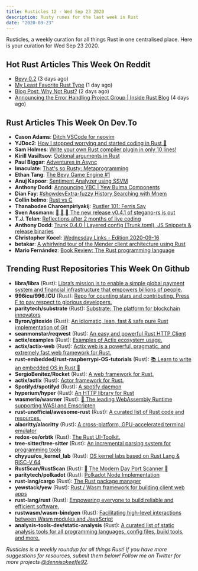 ```yaml
---
title: Rusticles 12 - Wed Sep 23 2020
description: Rusty runes for the last week in Rust
date: "2020-09-23"
---
```


Rusticles, a weekly curation for all things Rust in one centralised place. Here is your curation for Wed Sep 23 2020.

<Ad />

## Hot Rust Articles This Week On Reddit

- [Bevy 0.2](https://www.reddit.com/r/rust/comments/iw1yyp/bevy_02/) (3 days ago)
- [My Least Favorite Rust Type](https://www.reddit.com/r/rust/comments/ix751t/my_least_favorite_rust_type/) (1 day ago)
- [Blog Post: Why Not Rust?](https://www.reddit.com/r/rust/comments/iwij5i/blog_post_why_not_rust/) (2 days ago)
- [Announcing the Error Handling Project Group | Inside Rust Blog](https://www.reddit.com/r/rust/comments/ivarbs/announcing_the_error_handling_project_group/) (4 days ago)

<Ad />

## Rust Articles This Week On Dev.To

- **Cason Adams**: [Ditch VSCode for neovim](https://dev.to/casonadams/ditch-vscode-for-neovim-25ca)
- **YJDoc2**: [How I stopped worrying and started coding in Rust 🦀️](https://dev.to/yjdoc2/how-i-stopped-worrying-and-started-coding-in-rust-52b)
- **Sam Holmes**: [Write your own Rust compiler plugin in only 10 lines!](https://dev.to/sam3d/write-your-own-rust-compiler-plugin-in-only-10-lines-4df4)
- **Kirill Vasiltsov**: [Optional arguments in Rust](https://dev.to/virtualkirill/optional-arguments-in-rust-1e9g)
- **Paul Biggar**: [Adventures in Async](https://dev.to/darklang/adventures-in-async-35hn)
- **Imaculate**: [That's so Rusty: Metaprogramming](https://dev.to/imaculate3/that-s-so-rusty-metaprogramming-49mj)
- **Ethan Tang**: [The Bevy Game Engine #1](https://dev.to/ethanyidong/the-bevy-engine-1-4k4k)
- **Anuj Kapoor**: [Sentiment Analyzer using SSVM](https://dev.to/bearbobs/sentiment-analyzer-using-ssvm-2pi8)
- **Anthony Dodd**: [Announcing YBC | Yew Bulma Components](https://dev.to/thedodd/announcing-ybc-yew-bulma-components-4fe7)
- **Dian Fay**: [#showdevExtra-fuzzy History Searching with Mnem](https://dev.to/dmfay/extra-fuzzy-history-searching-with-mnem-5ccl)
- **Collin belmo**: [Rust vs C](https://dev.to/b1m0110/rust-vs-c-440n)
- **Thanabodee Charoenpiriyakij**: [Rustler 101: Ferris Say](https://dev.to/wingyplus/rustler-101-ferris-say-3jj6)
- **Sven Assmann**: [🎉 🚀 🍺 The new release v0.4.1 of stegano-rs is out](https://dev.to/5422m4n/the-new-release-v0-4-1-of-stegano-rs-is-out-2l0m)
- **T.J. Telan**: [Reflections after 2 months of live coding](https://dev.to/tjtelan/reflections-after-2-months-of-live-coding-247g)
- **Anthony Dodd**: [Trunk 0.4.0 | Layered config (Trunk.toml), JS Snippets & release binaries](https://dev.to/thedodd/trunk-0-4-0-layered-config-trunk-toml-js-snippets-release-binaries-3n57)
- **Christopher Kocel**: [Wednesday Links - Edition 2020-09-16](https://dev.to/0xkkocel/wednesday-links-edition-2020-09-16-5h4c)
- **betakar**: [A whirlwind tour of the Mender client architecture using Rust](https://dev.to/betakar/a-whirlwind-tour-of-the-mender-client-architecture-using-rust-15e6)
- **Mario Fernández**: [Book Review: The Rust programming language](https://dev.to/sirech/book-review-the-rust-programming-language-5p1)

<Ad />

## Trending Rust Repositories This Week On Github

- **libra/libra** (Rust): [Libra’s mission is to enable a simple global payment system and financial infrastructure that empowers billions of people.](https://github.com/libra/libra)
- **996icu/996.ICU** (Rust): [Repo for counting stars and contributing. Press F to pay respect to glorious developers.](https://github.com/996icu/996.ICU)
- **paritytech/substrate** (Rust): [Substrate: The platform for blockchain innovators](https://github.com/paritytech/substrate)
- **Byron/gitoxide** (Rust): [An idiomatic, lean, fast & safe pure Rust implementation of Git](https://github.com/Byron/gitoxide)
- **seanmonstar/reqwest** (Rust): [An easy and powerful Rust HTTP Client](https://github.com/seanmonstar/reqwest)
- **actix/examples** (Rust): [Examples of Actix ecosystem usage.](https://github.com/actix/examples)
- **actix/actix-web** (Rust): [Actix web is a powerful, pragmatic, and extremely fast web framework for Rust.](https://github.com/actix/actix-web)
- **rust-embedded/rust-raspberrypi-OS-tutorials** (Rust): [📚 Learn to write an embedded OS in Rust 🦀](https://github.com/rust-embedded/rust-raspberrypi-OS-tutorials)
- **SergioBenitez/Rocket** (Rust): [A web framework for Rust.](https://github.com/SergioBenitez/Rocket)
- **actix/actix** (Rust): [Actor framework for Rust.](https://github.com/actix/actix)
- **Spotifyd/spotifyd** (Rust): [A spotify daemon](https://github.com/Spotifyd/spotifyd)
- **hyperium/hyper** (Rust): [An HTTP library for Rust](https://github.com/hyperium/hyper)
- **wasmerio/wasmer** (Rust): [🚀 The leading WebAssembly Runtime supporting WASI and Emscripten](https://github.com/wasmerio/wasmer)
- **rust-unofficial/awesome-rust** (Rust): [A curated list of Rust code and resources.](https://github.com/rust-unofficial/awesome-rust)
- **alacritty/alacritty** (Rust): [A cross-platform, GPU-accelerated terminal emulator](https://github.com/alacritty/alacritty)
- **redox-os/orbtk** (Rust): [The Rust UI-Toolkit.](https://github.com/redox-os/orbtk)
- **tree-sitter/tree-sitter** (Rust): [An incremental parsing system for programming tools](https://github.com/tree-sitter/tree-sitter)
- **chyyuu/os_kernel_lab** (Rust): [OS kernel labs based on Rust Lang & RISC-V 64](https://github.com/chyyuu/os_kernel_lab)
- **RustScan/RustScan** (Rust): [🤖 The Modern Day Port Scanner 🤖](https://github.com/RustScan/RustScan)
- **paritytech/polkadot** (Rust): [Polkadot Node Implementation](https://github.com/paritytech/polkadot)
- **rust-lang/cargo** (Rust): [The Rust package manager](https://github.com/rust-lang/cargo)
- **yewstack/yew** (Rust): [Rust / Wasm framework for building client web apps](https://github.com/yewstack/yew)
- **rust-lang/rust** (Rust): [Empowering everyone to build reliable and efficient software.](https://github.com/rust-lang/rust)
- **rustwasm/wasm-bindgen** (Rust): [Facilitating high-level interactions between Wasm modules and JavaScript](https://github.com/rustwasm/wasm-bindgen)
- **analysis-tools-dev/static-analysis** (Rust): [A curated list of static analysis tools for all programming languages, config files, build tools, and more.](https://github.com/analysis-tools-dev/static-analysis)

_Rusticles is a weekly roundup for all things Rust! If you have more suggestions for resources, submit them below! Follow me on Twitter for more projects [@dennisokeeffe92](https://twitter.com/dennisokeeffe92)._
